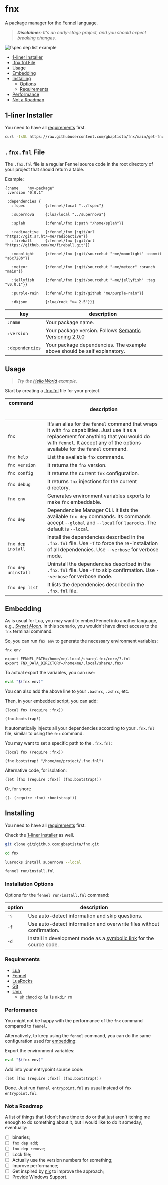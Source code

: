 # fnx

A package manager for the [Fennel](https://fennel-lang.org/) language.

> _**Disclaimer:** It's an early-stage project, and you should expect breaking changes._

![fspec dep list example](https://raw.githubusercontent.com/gbaptista/assets/0f230313d9087dd73926be0e918c407e2342d659/fnx/readme-v2.png)

- [1-liner Installer](#1-liner-installer)
- [.fnx.fnl File](#fnxfnl-file)
- [Usage](#usage)
- [Embedding](#embedding)
- [Installing](#installing)
  - [Options](#installation-options)
  - [Requirements](#requirements)
- [Performance](#performance)
- [Not a Roadmap](#not-a-roadmap)

## 1-liner Installer

You need to have all [requirements](#requirements) first.

```sh
curl -fsSL https://raw.githubusercontent.com/gbaptista/fnx/main/get-fnx.sh -o get-fnx.sh && sh get-fnx.sh
```

## `.fnx.fnl` File

The `.fnx.fnl` file is a regular Fennel source code in the root directory of your project that should return a table.

Example:

```fennel
{:name    "my-package"
 :version "0.0.1"

 :dependencies {
   :fspec         {:fennel/local "../fspec"}

   :supernova     {:lua/local "../supernova"}

   :splah         {:fennel/fnx {:path "/home/splah"}}

   :radioactive   {:fennel/fnx {:git/url "https://git.sr.ht/~me/radioactive"}}
   :fireball      {:fennel/fnx {:git/url "https://github.com/me/fireball.git"}}

   :moonlight     {:fennel/fnx {:git/sourcehut "~me/moonlight" :commit "a6c728b"}}

   :meteor        {:fennel/fnx {:git/sourcehut "~me/meteor" :branch "main"}}

   :jellyfish     {:fennel/fnx {:git/sourcehut "~me/jellyfish" :tag "v0.0.1"}}

   :purple-rain   {:fennel/fnx {:git/github "me/purple-rain"}}

   :dkjson        {:lua/rock ">= 2.5"}}}
```

| key | description |
|-----|-------------|
| `:name` | Your package name. |
| `:version` | Your package version. Follows [Semantic Versioning 2.0.0](https://semver.org/) |
| `:dependencies` | Your package dependencies. The example above should be self explanatory. |

## Usage

> _Try the [Hello World](https://github.com/gbaptista/fnx-hello-world) example._

Start by creating a [.fnx.fnl](#fnxfnl-file) file for your project.

| command &nbsp; &nbsp; &nbsp; &nbsp; &nbsp; &nbsp; &nbsp; &nbsp; &nbsp; &nbsp; &nbsp;  &nbsp;&nbsp; &nbsp;&nbsp;&nbsp; &nbsp; &nbsp;  &nbsp; &nbsp; &nbsp; &nbsp; &nbsp; &nbsp; | description |
|---------|-------------|
| `fnx` | It’s an alias for the `fennel` command that wraps it with `fnx` capabilities. Just use it as a replacement for anything that you would do with `fennel`. It accept any of the options available for the `fennel` command. |
| `fnx help` | List the available `fnx` commands. |
| `fnx version` | It returns the `fnx` version. |
| `fnx config` | It returns the current `fnx` configuration. |
| `fnx debug` | It returns `fnx` injections for the current directory. |
| `fnx env` | Generates environment variables exports to make `fnx` embeddable. |
| `fnx dep` | Dependencies Manager CLI. It lists the available `fnx dep` commands. Its commands accept `--global` and `--local` for `luarocks`. The default is `--local`. |
| `fnx dep install` | Install the dependencies described in the `.fnx.fnl` file. Use `-f` to force the re-installation of all dependencies. Use `--verbose` for verbose mode. |
| `fnx dep uninstall` | Uninstall the dependencies described in the `.fnx.fnl` file. Use `-f` to skip confirmation. Use `--verbose` for verbose mode. |
| `fnx dep list` | It lists the dependencies described in the `.fnx.fnl` file. |

## Embedding

As is usual for Lua, you may want to embed Fennel into another language, e.g., [_Sweet Moon_](https://github.com/gbaptista/sweet-moon). In this scenario, you wouldn't have direct access to the `fnx` terminal command.

So, you can run `fnx env` to generate the necessary environment variables:
```shell
fnx env

export FENNEL_PATH=/home/me/.local/share/.fnx/core/?.fnl
export FNX_DATA_DIRECTORY=/home/me/.local/share/.fnx/
```

To actual export the variables, you can use:
```sh
eval "$(fnx env)"
```

You can also add the above line to your `.bashrc`, `.zshrc`, etc.

Then, in your embedded script, you can add:
```fennel
(local fnx (require :fnx))

(fnx.bootstrap!)
```

It automatically injects all your dependencies according to your `.fnx.fnl` file, similar to using the `fnx` command.

You may want to set a specific path to the `.fnx.fnl`:

```fennel
(local fnx (require :fnx))

(fnx.bootstrap! "/home/me/project/.fnx.fnl")
```

Alternative code, for isolation:
```fennel
(let [fnx (require :fnx)] (fnx.bootstrap!))
```

Or, for short:
```fennel
((. (require :fnx) :bootstrap!))
```

## Installing

You need to have all [requirements](#requirements) first.

Check the [1-liner Installer](#1-liner-installer) as well.

```sh
git clone git@github.com:gbaptista/fnx.git

cd fnx

luarocks install supernova --local

fennel run/install.fnl
```

### Installation Options

Options for the `fennel run/install.fnl` command:

| option | description |
|--------|-------------|
| `-s` | Use auto-detect information and skip questions. |
| `-f` | Use auto-detect information and overwrite files without confirmation. |
| `-d` | Install in development mode as a [symbolic link](https://en.wikipedia.org/wiki/Symbolic_link) for the source code. |

### Requirements

- [Lua](https://www.lua.org/download.html)
- [Fennel](https://fennel-lang.org/setup#downloading-fennel)
- [LuaRocks](https://github.com/luarocks/luarocks/wiki/Download)
- [Git](https://git-scm.com/)
- [Unix](https://en.wikipedia.org/wiki/Unix)
  - [`sh`](https://en.wikipedia.org/wiki/Bourne_shell) [`chmod`](https://en.wikipedia.org/wiki/Chmod) `cp` `ln` `ls` `mkdir` `rm`

### Performance

You might not be happy with the performance of the `fnx` command compared to  `fennel`.

Alternatively, to keep using the `fennel` command, you can do the same configuration used for [embedding](#embedding):

Export the environment variables:
```sh
eval "$(fnx env)"
```

Add into your entrypoint source code:

```fennel
(let [fnx (require :fnx)] (fnx.bootstrap!))
```

Done. Just run `fennel entrypoint.fnl` as usual instead of `fnx entrypoint.fnl`.

### Not a Roadmap

A list of things that I don't have time to do or that just aren't itching me enough to do something about it, but I would like to do it someday, eventually:

- [ ] binaries;
- [ ] `fnx dep add`;
- [ ] `fnx dep remove`;
- [ ] Lock file;
- [ ] Actually use the version numbers for something;
- [ ] Improve performance;
- [ ] Get inspired by [nix](https://nixos.org) to improve the approach;
- [ ] Provide Windows Support.
